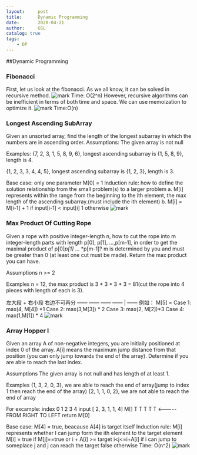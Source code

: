 ```yaml
---
layout:     post
title:      Dynamic Programming
date:       2020-04-21
author:     GSL
catalog: true
tags:
    - DP
---
```


##Dynamic Programming
### Fibonacci
First, let us look at the fibonacci. As we all know, it can be solved in recursive method.
![mark](http://q8ehknbjo.bkt.gdipper.com/blog/20200421/r6OcVDu8llP8.png?imageslim)
Time: O(2^n)
However, recursive algorithms can be inefficient in terms of both time and space. We can use memoization to optimize it.
![mark](http://q8ehknbjo.bkt.gdipper.com/blog/20200421/TKHpOyAIEIOc.png?imageslim)
Time:O(n)

### Longest Ascending SubArray
Given an unsorted array, find the length of the longest subarray in which the numbers are in ascending order.
Assumptions:
The given array is not null

Examples:
{7, 2, 3, 1, 5, 8, 9, 6}, longest ascending subarray is {1, 5, 8, 9}, length is 4.

{1, 2, 3, 3, 4, 4, 5}, longest ascending subarray is {1, 2, 3}, length is 3.

Base case: only one parameter M[0] = 1
Induction rule: how to define the solution relationship from the small problem(s) to a larger problem
a. M[i] represents within the range from the beginning to the ith element, the max length of the ascending subarray.(must include the ith element)
b. M[i] = M[i-1] + 1                 if input[i-1] < input[i]
               1                        otherwise
![mark](http://q8ehknbjo.bkt.gdipper.com/blog/20200421/FVobVJNxfAsV.png?imageslim)

### Max Product Of Cutting Rope
Given a rope with positive integer-length n, how to cut the rope into m integer-length parts with length p[0], p[1], ...,p[m-1], in order to get the maximal product of p[0]*p[1]* ... *p[m-1]? m is determined by you and must be greater than 0 (at least one cut must be made). Return the max product you can have.

Assumptions
n >= 2

Examples
n = 12, the max product is 3 * 3 * 3 * 3 = 81(cut the rope into 4 pieces with length of each is 3).

左大段 + 右小段  右边不可再分
—— —— —— —— | ——
例如：
M[5] = Case 1: max(4, M[4]) *1
       Case 2: max(3,M[3]) * 2
       Case 3: max(2, M[2])*3
       Case 4: max(1,M[1]) * 4
![mark](http://q8ehknbjo.bkt.gdipper.com/blog/20200421/rHxk3jFscQPS.png?imageslim)

### Array Hopper I
Given an array A of non-negative integers, you are initially positioned at index 0 of the array. A[i] means the maximum jump distance from that position (you can only jump towards the end of the array). Determine if you are able to reach the last index.

Assumptions
The given array is not null and has length of at least 1.

Examples
{1, 3, 2, 0, 3}, we are able to reach the end of array(jump to index 1 then reach the end of the array)
{2, 1, 1, 0, 2}, we are not able to reach the end of array

For excample:
index   0  1  2  3  4
input [ 2, 3, 1, 1, 4]
M[]     T  T  T  T  T
           <-----
	   FROM RIGHT TO LEFT
return M[0]

Base case: M[4] = true, beacause A[4] is target itself
Induction rule:
M[i] represents whether I can jump form the ith element to the target element
M[i] = true if  M[j]==true    or i + A[i] >= target
              i<j<=i+A[i]   if i can jump to someplace j and j can reach the target
       false   otherwise
Time: O(n^2)
![mark](http://q8ehknbjo.bkt.gdipper.com/blog/20200421/SxRA5UcriPtn.png?imageslim)







